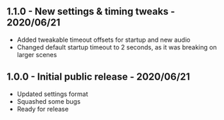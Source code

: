 ## 1.1.0 - New settings & timing tweaks - 2020/06/21
* Added tweakable timeout offsets for startup and new audio
* Changed default startup timeout to 2 seconds, as it was breaking on larger scenes

## 1.0.0 - Initial public release - 2020/06/21
* Updated settings format
* Squashed some bugs
* Ready for release